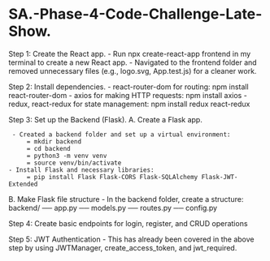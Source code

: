 # SA.-Phase-4-Code-Challenge-Late-Show. 
Step 1: Create the React app.
    - Run npx create-react-app frontend in my terminal to create a new React app.
    - Navigated to the frontend folder and removed unnecessary files (e.g., logo.svg, App.test.js) for a cleaner work.

Step 2: Install dependencies.
    - react-router-dom for routing: npm install react-router-dom
    - axios for making HTTP requests: npm install axios
    - redux, react-redux for state management: npm install redux react-redux


Step 3: Set up the Backend (Flask).
 A. Create a Flask app. 

     - Created a backend folder and set up a virtual environment:
         = mkdir backend
         = cd backend
         = python3 -m venv venv
         = source venv/bin/activate
    - Install Flask and necessary libraries:
         = pip install Flask Flask-CORS Flask-SQLAlchemy Flask-JWT-Extended

 B. Make Flask file structure
     - In the backend folder, create a structure:
        backend/
          ── app.py
          ── models.py
          ── routes.py
          ── config.py


Step 4: Create basic endpoints for login, register, and CRUD operations

Step 5: JWT Authentication
    - This has already been covered in the above step by using JWTManager, create_access_token, and jwt_required.



